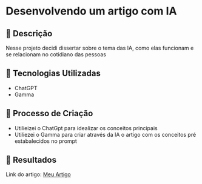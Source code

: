 # Desenvolvendo um artigo com IA

## 📒 Descrição
Nesse projeto decidi dissertar sobre o tema das IA, como elas funcionam e se relacionam no cotidiano das pessoas

## 🤖 Tecnologias Utilizadas
- ChatGPT
- Gamma

## 🧐 Processo de Criação
- Utilieizei o ChatGpt para idealizar os conceitos principais
- Utiliezei o Gamma para criar através da IA o artigo com os conceitos pré estabalecidos no prompt

## 🚀 Resultados
Link do artigo: [Meu Artigo](https://gamma.app/embed/dcqgmav3wkg83r1)
